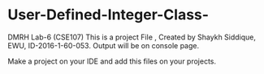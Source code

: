 # User-Defined-Integer-Class-
DMRH Lab-6 (CSE107)
This is a project File , Created by Shaykh Siddique, EWU, ID-2016-1-60-053. Output will be on console page.

Make a project on your IDE and add this files on your projects.
